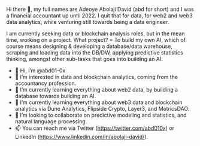 Hi there 👋, my full names are Adeoye Abolaji David (abd for short) and I was a financial accountant up until 2022. 
I quit that for data, for web2 and web3 data analytics, while venturing still towards being a data engineer. 

I am currently seeking data or blockchain analysis roles, but in the mean time, working on a project. 
What project? = To build my own AI, which of course means designing & developing a database/data warehouse, scraping and loading data into the DB/DW, applying predictive statistics thinking, amongst other sub-tasks that goes into building an AI.   

- 👋 Hi, I’m @abd01-0x
- 👀 I’m interested in data and blockchain analytics, coming from the accountancy profession.
- 🌱 I’m currently learning everything about web2 data, by building a database towards building an AI.
- 🌱 I’m currently learning everything about web3 data and blockchain analytics via Dune Analytics, Flipside Crypto, Layer3, and MetricsDAO.
- 💞️ I’m looking to collaborate on predictive modeling and statistics, and natural language processing.
- 📫 You can reach me via Twitter (https://twitter.com/abd010x) or LinkedIn (https://www.linkedin.com/in/abolaji-david/).

<!---
abd01-0x/abd01-0x is a ✨ special ✨ repository because its `README.md` (this file) appears on your GitHub profile.
You can click the Preview link to take a look at your changes.
--->
